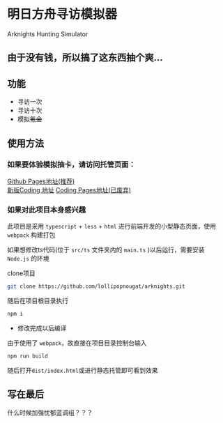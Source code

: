 # 明日方舟寻访模拟器

Arknights Hunting Simulator

## 由于没有钱，所以搞了这东西抽个爽...

## 功能

- 寻访一次
- 寻访十次
- 模拟~~氪金~~

## 使用方法

### 如果要体验模拟抽卡，请访问托管页面：<br>

[Github Pages地址(推荐)](https://www.lollipopnougat.top/arknights/)<br>
[新版Coding 地址](https://09z7l3.coding-pages.com/)
[Coding Pages地址(已废弃)](https://crepe.coding.me/arknights/)<br>

### 如果对此项目本身感兴趣

此项目是采用 `typescript` + `less` + `html` 进行前端开发的小型静态页面，使用 `webpack` 构建打包

如果想修改ts代码(位于 `src/ts` 文件夹内的 `main.ts` )以后运行，需要安装 `Node.js` 的环境

clone项目

```bash
git clone https://github.com/lollipopnougat/arknights.git
```

随后在项目根目录执行

```bash
npm i
```

- 修改完成以后编译

由于使用了 `webpack`，故直接在项目目录控制台输入

```bash
npm run build
```

随后打开`dist/index.html`或进行静态托管即可看到效果

## 写在最后

什么时候加强忧郁蓝调组？？？
